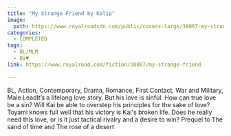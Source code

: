 ```yaml
---
title: "My Strange Friend by Kalip"
image:
  path: https://www.royalroadcdn.com/public/covers-large/38007-my-strange-friend.jpg
categories:
  - COMPLETED
tags:
  - BL/MLM
  - Bi♥
link: https://www.royalroad.com/fiction/38007/my-strange-friend

---
```

BL, Action, Contemporary, Drama, Romance, First Contact, War and Military, Male LeadIt’s a lifelong love story. But his love is sinful. How can true love be a sin? Will Kai be able to overstep his principles for the sake of love? Toyami knows full well that his victory is Kai's broken life. Does he really need this love, or is it just tactical rivalry and a desire to win? Prequel to The sand of time and The rose of a desert


